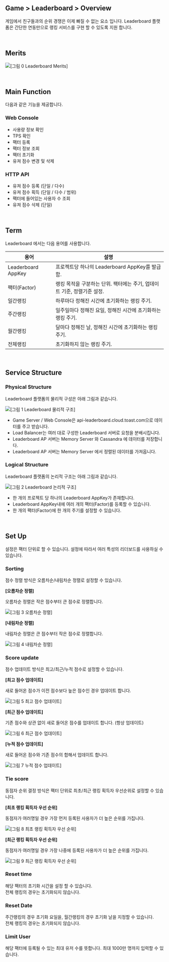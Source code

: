 ## Game > Leaderboard > Overview

게임에서 친구들과의 순위 경쟁은 이제 빠질 수 없는 요소 입니다.
Leaderboard 플랫폼은 간단한 연동만으로 랭킹 서비스를 구현 할 수 있도록 지원 합니다.

<br>

## Merits

![[그림 0 Leaderboard Merits]](http://static.toastoven.net/prod_leaderboardv2/merits.png)

<br>

## Main Function

다음과 같은 기능을 제공합니다.

### Web Console 

- 사용량 정보 확인 
- TPS 확인 
- 팩터 등록
- 팩터 정보 조회 
- 팩터 초기화 
- 유져 점수 변경 및 삭제

### HTTP API

- 유져 점수 등록 (단일 / 다수)
- 유져 점수 획득 (단일 / 다수 / 범위)
- 팩터에 들어있는 사용자 수 조회
- 유져 점수 삭제 (단일)

<br>

## Term

Leaderboard 에서는 다음 용어를 사용합니다.

|용어|	설명|
|---|---|
|Leaderboard AppKey|	프로젝트당 하나의 Leaderboard AppKey를 발급함.|
|팩터(Factor)|	랭킹 목적을 구분하는 단위. 팩터에는 주기, 업데이트 기준, 정렬기준 설정.|
|일간랭킹|	하루마다 정해진 시간에 초기화하는 랭킹 주기.|
|주간랭킹|	일주일마다 정해진 요일, 정해진 시간에 초기화하는 랭킹 주기.|
|월간랭킹|	달마다 정해진 날, 정해진 시간에 초기화하는 랭킹 주기.|
|전체랭킹|	초기화하지 않는 랭킹 주기.|

<br>

## Service Structure

### Physical Structure

Leaderboard 플랫폼의 물리적 구성은 아래 그림과 같습니다.

![[그림 1 Leaderboard 물리적 구조]](http://static.toastoven.net/prod_leaderboardv2/overview_1.png)

- Game Server / Web Console은 api-leaderboard.cloud.toast.com으로 데이터를 주고 받습니다.
- Load Balancer는 여러 대로 구성한 Leaderboard 서버로 요청을 분배시킵니다.
- Leaderboard AP 서버는 Memory Server 와 Cassandra 에 데이터를 저장합니다.
- Leaderboard AP 서버는 Memory Server 에서 정렬된 데이터를 가져옵니다.

### Logical Structure

Leaderboard 플랫폼의 논리적 구조는 아래 그림과 같습니다.

![[그림 2 Leaderboard 논리적 구조]](http://static.toastoven.net/prod_leaderboardv2/overview_2.png)

- 한 개의 프로젝트 당 하나의 Leaderboard AppKey가 존재합니다.
- Leaderboard AppKey내에 여러 개의 팩터(Factor)를 등록할 수 있습니다.
- 한 개의 팩터(Factor)에 한 개의 주기를 설정할 수 있습니다.

<br>

## Set Up

설정은 팩터 단위로 할 수 있습니다. 설정에 따라서 여러 특성의 리더보드를 사용하실 수 있습니다.

###  Sorting

점수 정렬 방식은 오름차순/내림차순 정렬로 설정할 수 있습니다. 

**[오름차순 정렬]**

오름차순 정렬은 작은 점수부터 큰 점수로 정렬합니다.

![[그림 3 오름차순 정렬]](http://static.toastoven.net/prod_leaderboardv2/overview_3.png)

**[내림차순 정렬]**

내림차순 정렬은 큰 점수부터 작은 점수로 정렬합니다.

![[그림 4 내림차순 정렬]](http://static.toastoven.net/prod_leaderboardv2/overview_4.png)

### Score update

점수 업데이트 방식은 최고/최근/누적 점수로 설정할 수 있습니다. 

**[최고 점수 업데이트]**

새로 들어온 점수가 이전 점수보다 높은 점수인 경우 업데이트 합니다.

![[그림 5 최고 점수 업데이트]](http://static.toastoven.net/prod_leaderboardv2/overview_5.png)

**[최근 점수 업데이트]**

기존 점수와 상관 없이 새로 들어온 점수를 업데이트 합니다. (항상 업데이트)

![[그림 6 최근 점수 업데이트]](http://static.toastoven.net/prod_leaderboardv2/overview_6.png)

**[누적 점수 업데이트]**

새로 들어온 점수와 기존 점수의 합해서 업데이트 합니다.

![[그림 7 누적 점수 업데이트]](http://static.toastoven.net/prod_leaderboardv2/overview_7.png)

### Tie score

동점자 순위 결정 방식은 팩터 단위로 최초/최근 랭킹 획득자 우선순위로 설정할 수 있습니다.

**[최초 랭킹 획득자 우선 순위]**

동점자가 여러명일 경우 가장 먼저 등록된 사용자가 더 높은 순위를 가집니다.

![[그림 8 최초 랭킹 획득자 우선 순위]](http://static.toastoven.net/prod_leaderboardv2/overview_8.png)

**[최근 랭킹 획득자 우선 순위]**

동점자가 여러명일 경우 가장 나중에 등록된 사용자가 더 높은 순위를 가집니다.

![[그림 9 최근 랭킹 획득자 우선 순위]](http://static.toastoven.net/prod_leaderboardv2/overview_9.png)

### Reset time

해당 팩터의 초기화 시간을 설정 할 수 있습니다.<br>
전체 랭킹의 경우는 초기화되지 않습니다.

### Reset Date

주간랭킹의 경우 초기화 요일을, 월간랭킹의 경우 초기화 날을 지정할 수 있습니다.<br>
전체 랭킹의 경우는 초기화되지 않습니다.

### Limit User

해당 팩터에 등록될 수 있는 최대 유저 수를 뜻합니다. 최대 1000만 명까지 입력할 수 있습니다.
